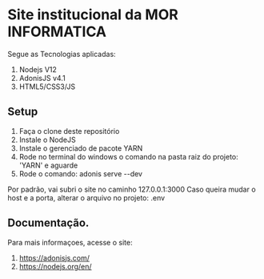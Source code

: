 # Site institucional da MOR INFORMATICA

Segue as Tecnologias aplicadas:

1. Nodejs V12
2. AdonisJS v4.1
3. HTML5/CSS3/JS

## Setup

1. Faça o clone deste repositório
2. Instale o NodeJS
3. Instale o gerenciado de pacote YARN
4. Rode no terminal do windows o comando na pasta raiz do projeto: 'YARN' e aguarde
5. Rode o comando: adonis serve --dev

Por padrão, vai subri o site no caminho 127.0.0.1:3000
Caso queira mudar o host e a porta, alterar o arquivo no projeto: .env


## Documentação.

Para mais informaçoes, acesse o site: 
1. https://adonisjs.com/
2. https://nodejs.org/en/